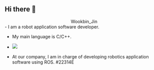 ## Hi there 👋

<div align=center> 
 Wookbin_Jin
</div>
- I am a robot application software developer. 

- My main language is C/C++.
- <img src="https://img.shields.io/badge/c-#A8B9CC?style=flat-square&logo=c&logoColor=white"/>


- At our company, I am in charge of developing robotics application software using ROS. #22314E
  
  
